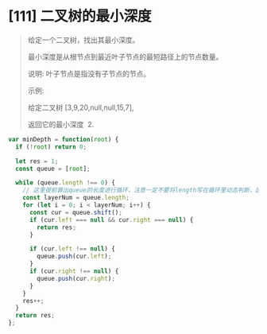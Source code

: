 # [111] 二叉树的最小深度

> 给定一个二叉树，找出其最小深度。
>
> 最小深度是从根节点到最近叶子节点的最短路径上的节点数量。
>
> 说明: 叶子节点是指没有子节点的节点。
>
> 示例:
>
> 给定二叉树 [3,9,20,null,null,15,7],
>
> 返回它的最小深度  2.

```js
var minDepth = function(root) {
  if (!root) return 0;

  let res = 1;
  const queue = [root];

  while (queue.length !== 0) {
    // 这里提前算出queue的长度进行循环，注意一定不要将length写在循环里动态判断，因为queue的长度是会变的！
    const layerNum = queue.length;
    for (let i = 0; i < layerNum; i++) {
      const cur = queue.shift();
      if (cur.left === null && cur.right === null) {
        return res;
      }

      if (cur.left !== null) {
        queue.push(cur.left);
      }
      if (cur.right !== null) {
        queue.push(cur.right);
      }
    }
    res++;
  }
  return res;
};
```
